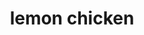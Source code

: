 ---
id: 593044f844e3ce00113dfb5e
servings: 4
notes:
directions: 'preheat oven to 400 degrees and grease a baking sheet or large casserole dish.
melt butter in a large skillet over medium-high heat.
add chicken and cook chicken 2-3 minutes on each side just until browned.
transfer chicken to prepared baking sheet.
in a small bowl whisk together chicken broth; lemon juice; honey; garlic; italian seasoning; and salt and pepper.
pour sauce over chicken.
bake 20-30 minutes (closer to 20 for smaller chicken breasts; closer to 30 for larger) until chicken is cooked through. every 5-10 minutes spoon the sauce from the pan over the chicken.
garnish with fresh rosemary and lemon slices if desired and serve.'
ingredients: '4 boneless skinless chicken breasts
3 tablespoons butter
⅓ cup chicken broth
4 tablespoons fresh lemon juice
1 tablespoon honey
2 teaspoons minced garlic
1 teaspoon italian seasoning
salt and pepper to taste (i used 1 teaspoon salt and ¼ teaspoon pepper)
optional:  fresh rosemary and lemon slices for garnish'
rating: 4
ease: easy
category: main course
href: 'https://www.lecremedelacrumb.com/2016/04/easy-healthy-baked-lemon-chicken.html'
totalTime:
cookTime:
prepTime:
title: lemon chicken

path: /lemon-chicken
---